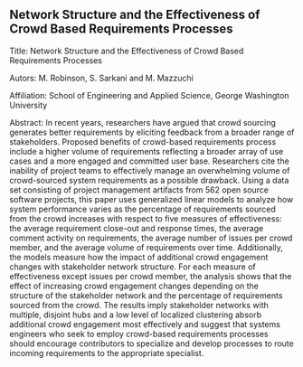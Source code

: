 ## Network Structure and the Effectiveness of Crowd Based Requirements Processes

Title: Network Structure and the Effectiveness of Crowd Based Requirements Processes

Autors: M. Robinson, S. Sarkani and M. Mazzuchi

Affiliation: School of Engineering and Applied Science, George Washington University

Abstract: In recent years, researchers have argued that crowd sourcing generates better requirements by eliciting feedback from a broader range of stakeholders. Proposed benefits of crowd-based requirements process include a higher volume of requirements reflecting a broader array of use cases and a more engaged and committed user base. Researchers cite the inability of project teams to effectively manage an overwhelming volume of crowd-sourced system requirements as a possible drawback. Using a data set consisting of project management artifacts from 562 open source software projects, this paper uses generalized linear models to analyze how system performance varies as the percentage of requirements sourced from the crowd increases with respect to five measures of effectiveness: the average requirement close-out and response times, the average comment activity on requirements, the average number of issues per crowd member, and the average volume of requirements over time. Additionally, the models measure how the impact of additional crowd engagement changes with stakeholder network structure. For each measure of effectiveness except issues per crowd member, the analysis shows that the effect of increasing crowd engagement changes depending on the structure of the stakeholder network and the percentage of requirements sourced from the crowd. The results imply stakeholder networks with multiple, disjoint hubs and a low level of localized clustering absorb additional crowd engagement most effectively and suggest that systems engineers who seek to employ crowd-based requirements processes should encourage contributors to specialize and develop processes to route incoming requirements to the appropriate specialist.

